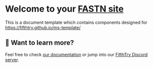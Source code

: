 # Welcome to your [FASTN site](https://fastn.io/)

This is a document template which contains components designed for https://fifthtry.github.io/ms-template/

## 👀 Want to learn more?

Feel free to check [our documentation](https://fastn.io/) or jump into our [FifthTry Discord server](https://discord.gg/bucrdvptYd).
